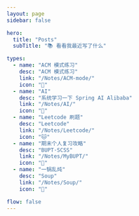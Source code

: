```yaml
---
layout: page
sidebar: false

hero:
  title: "Posts"
  subTitle: "📚 看看我最近写了什么"

types:
  - name: "ACM 模式练习"
    desc: "ACM 模式练习"
    link: "/Notes/ACM-mode/" 
    icon: "🦁"
  - name: "AI"
    desc: "系统学习一下 Spring AI Alibaba"
    link: "/Notes/AI/"
    icon: "🐳"
  - name: "Leetcode 刷题"
    desc: "Leetcode"
    link: "/Notes/Leetcode/"
    icon: "🐱"
  - name: "期末个人复习攻略"
    desc: "BUPT·SCSS"
    link: "/Notes/MyBUPT/"
    icon: "🐘"
  - name: "一锅乱炖"
    desc: "Soup"
    link: "/Notes/Soup/"
    icon: "🐯" 

flow: false
---
```


<script setup>
import BlogArchive from '../../.vitepress/views/BlogArchive.vue'
</script>

<BlogArchive/>
